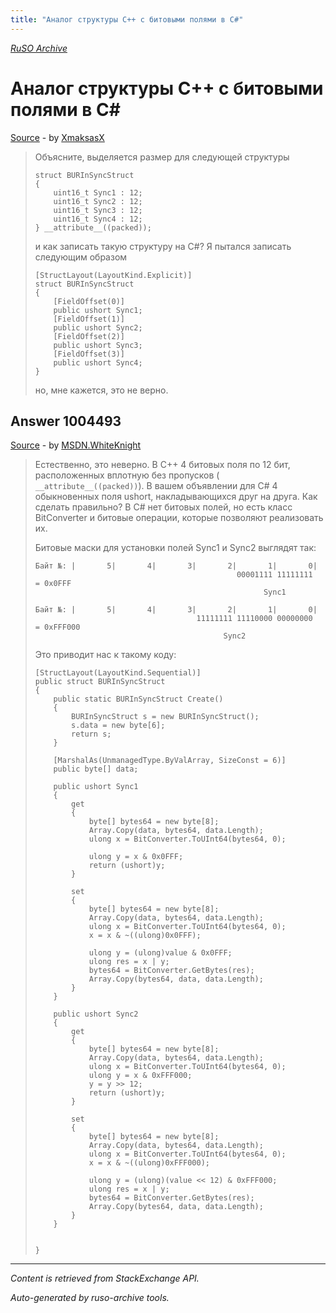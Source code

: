 ```yaml
---
title: "Аналог структуры C++ с битовыми полями в C#"
---
```

<p><i><a href="https://github.com/MSDN-WhiteKnight/ruso-archive/">RuSO Archive</a></i></p>
<h1>Аналог структуры C++ с битовыми полями в C#</h1>
<p><a href="https://ru.stackoverflow.com/questions/1004175/%d0%90%d0%bd%d0%b0%d0%bb%d0%be%d0%b3-%d1%81%d1%82%d1%80%d1%83%d0%ba%d1%82%d1%83%d1%80%d1%8b-c-%d1%81-%d0%b1%d0%b8%d1%82%d0%be%d0%b2%d1%8b%d0%bc%d0%b8-%d0%bf%d0%be%d0%bb%d1%8f%d0%bc%d0%b8-%d0%b2-c">Source</a> - by <a href="https://ru.stackoverflow.com/users/229982/xmaksasx">XmaksasX</a></p>
<blockquote>
<p>Объясните, выделяется размер для следующей структуры</p>

<pre><code>struct BURInSyncStruct
{
    uint16_t Sync1 : 12;
    uint16_t Sync2 : 12;
    uint16_t Sync3 : 12;
    uint16_t Sync4 : 12;
} __attribute__((packed));
</code></pre>

<p>и как записать такую структуру на C#? Я пытался записать следующим образом </p>

<pre><code>[StructLayout(LayoutKind.Explicit)]
struct BURInSyncStruct
{
    [FieldOffset(0)]
    public ushort Sync1;
    [FieldOffset(1)]
    public ushort Sync2;
    [FieldOffset(2)]
    public ushort Sync3;
    [FieldOffset(3)]
    public ushort Sync4;
} 
</code></pre>

<p>но, мне кажется, это не верно.   </p>

</blockquote>
<h2>Answer 1004493</h2>
<p><a href="https://ru.stackoverflow.com/a/1004493/">Source</a> - by <a href="https://ru.stackoverflow.com/users/240512/msdn-whiteknight">MSDN.WhiteKnight</a></p>
<blockquote>
<p>Естественно, это неверно. В С++ 4 битовых поля по 12 бит, расположенных вплотную без пропусков ( <code>__attribute__((packed))</code>). В вашем объявлении для С# 4 обыкновенных поля ushort, накладывающихся друг на друга. Как сделать правильно? В C# нет битовых полей, но есть класс BitConverter и битовые операции, которые позволяют реализовать их. </p>

<p>Битовые маски для установки полей Sync1 и Sync2 выглядят так:</p>

<pre class="lang-none prettyprint-override"><code>Байт №: |       5|       4|       3|       2|       1|       0| 
                                             00001111 11111111   = 0x0FFF
                                                   Sync1

Байт №: |       5|       4|       3|       2|       1|       0|
                                    11111111 11110000 00000000   = 0xFFF000
                                          Sync2
</code></pre>

<p>Это приводит нас к такому коду:</p>

<pre><code>[StructLayout(LayoutKind.Sequential)]
public struct BURInSyncStruct
{
    public static BURInSyncStruct Create()
    {
        BURInSyncStruct s = new BURInSyncStruct();
        s.data = new byte[6];
        return s;
    }

    [MarshalAs(UnmanagedType.ByValArray, SizeConst = 6)]
    public byte[] data;                       

    public ushort Sync1
    {
        get
        {                    
            byte[] bytes64 = new byte[8];
            Array.Copy(data, bytes64, data.Length);
            ulong x = BitConverter.ToUInt64(bytes64, 0);

            ulong y = x &amp; 0x0FFF;                    
            return (ushort)y;
        }

        set
        {
            byte[] bytes64 = new byte[8];
            Array.Copy(data, bytes64, data.Length);
            ulong x = BitConverter.ToUInt64(bytes64, 0);
            x = x &amp; ~((ulong)0x0FFF);

            ulong y = (ulong)value &amp; 0x0FFF;
            ulong res = x | y;
            bytes64 = BitConverter.GetBytes(res);
            Array.Copy(bytes64, data, data.Length);
        }
    }

    public ushort Sync2
    {
        get
        {
            byte[] bytes64 = new byte[8];
            Array.Copy(data, bytes64, data.Length);
            ulong x = BitConverter.ToUInt64(bytes64, 0);
            ulong y = x &amp; 0xFFF000;
            y = y &gt;&gt; 12;                       
            return (ushort)y;
        }

        set
        {
            byte[] bytes64 = new byte[8];
            Array.Copy(data, bytes64, data.Length);
            ulong x = BitConverter.ToUInt64(bytes64, 0);
            x = x &amp; ~((ulong)0xFFF000);

            ulong y = (ulong)(value &lt;&lt; 12) &amp; 0xFFF000;                    
            ulong res = x | y;
            bytes64 = BitConverter.GetBytes(res);
            Array.Copy(bytes64, data, data.Length);
        }
    }


}
</code></pre>

</blockquote>
<hr/>
<p><i>Content is retrieved from StackExchange API. </i></p>
<p><i>Auto-generated by ruso-archive tools. </i></p>
